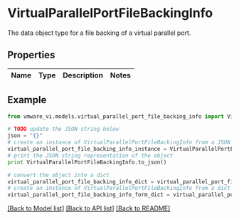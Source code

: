 # VirtualParallelPortFileBackingInfo

The data object type for a file backing of a virtual parallel port. 

## Properties
Name | Type | Description | Notes
------------ | ------------- | ------------- | -------------

## Example

```python
from vmware_vi.models.virtual_parallel_port_file_backing_info import VirtualParallelPortFileBackingInfo

# TODO update the JSON string below
json = "{}"
# create an instance of VirtualParallelPortFileBackingInfo from a JSON string
virtual_parallel_port_file_backing_info_instance = VirtualParallelPortFileBackingInfo.from_json(json)
# print the JSON string representation of the object
print VirtualParallelPortFileBackingInfo.to_json()

# convert the object into a dict
virtual_parallel_port_file_backing_info_dict = virtual_parallel_port_file_backing_info_instance.to_dict()
# create an instance of VirtualParallelPortFileBackingInfo from a dict
virtual_parallel_port_file_backing_info_form_dict = virtual_parallel_port_file_backing_info.from_dict(virtual_parallel_port_file_backing_info_dict)
```
[[Back to Model list]](../README.md#documentation-for-models) [[Back to API list]](../README.md#documentation-for-api-endpoints) [[Back to README]](../README.md)


